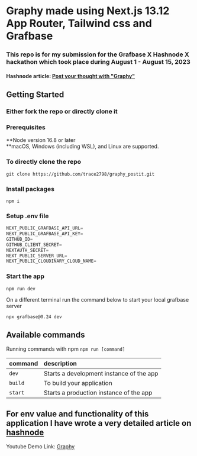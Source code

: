 # Graphy made using Next.js 13.12 App Router, Tailwind css and Grafbase

### This repo is for my submission for the Grafbase X Hashnode X hackathon which took place during August 1 - August 15, 2023

#### Hashnode article: [Post your thought with "Graphy"](https://shreyas-chaliha.hashnode.dev/post-your-thought-with-graphy) 

## Getting Started

### Either fork the repo or directly clone it

### Prerequisites

**Node version 16.8 or later  
**macOS, Windows (including WSL), and Linux are supported.

### To directly clone the repo

```shell
git clone https://github.com/trace2798/graphy_postit.git
```

### Install packages

```shell
npm i
```

### Setup .env file

```js
NEXT_PUBLIC_GRAFBASE_API_URL=
NEXT_PUBLIC_GRAFBASE_API_KEY=
GITHUB_ID=
GITHUB_CLIENT_SECRET=
NEXTAUTH_SECRET=
NEXT_PUBLIC_SERVER_URL=
NEXT_PUBLIC_CLOUDINARY_CLOUD_NAME=

```

### Start the app

```shell
npm run dev
```
On a different terminal run the command below to start your local grafbase server
```shell
npx grafbase@0.24 dev
```

## Available commands

Running commands with npm `npm run [command]`

| command         | description                              |
| :-------------- | :--------------------------------------- |
| `dev`           | Starts a development instance of the app |
| `build`         | To build your application                |
| `start`         | Starts a production  instance of the app |



## For env value and functionality of this application I have wrote a very detailed article on [hashnode](https://shreyas-chaliha.hashnode.dev/post-your-thought-with-graphy)


Youtube Demo Link: [Graphy](https://youtu.be/8e7_SlBGsq8)

